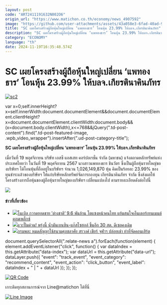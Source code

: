 ```yaml
---
layout: post
code: "ART2411191632N002O6"
origin_url: "https://www.matichon.co.th/economy/news_4907592"
image: "https://github.com/user-attachments/assets/43a058e3-6fad-40ad-95e8-9bd64206bf46"
title: "SC เผยโครงสร้างผู้ถือหุ้นใหญ่เปลี่ยน ‘แพทองธาร’ โอนหุ้น 23.99% ให้บลจ.เกียรตินาคินภัทร"
description: "SC เผยโครงสร้างผู้ถือหุ้นใหญ่เปลี่ยน ‘แพทองธาร’ โอนหุ้น 23.99% ให้บลจ.เกียรตินาคินภัทร"
category: "ECONOMY"
language: "th"
date: 2024-11-19T16:35:48.574Z
---
```


# SC เผยโครงสร้างผู้ถือหุ้นใหญ่เปลี่ยน ‘แพทองธาร’ โอนหุ้น 23.99% ให้บลจ.เกียรตินาคินภัทร

[![](https://www.matichon.co.th/wp-content/uploads/2024/11/sc2.jpg "sc2")](https://www.matichon.co.th/wp-content/uploads/2024/11/sc2.jpg)

var x=0;self.innerHeight?x=self.innerWidth:document.documentElement&&document.documentElement.clientHeight?x=document.documentElement.clientWidth:document.body&&(x=document.body.clientWidth),x<=768&&jQuery(".td-post-content").find(".td-post-featured-image, .wpb\_video\_wrapper").insertAfter(".ud-post-category-title");

**SC เผยโครงสร้างผู้ถือหุ้นใหญ่เปลี่ยน ‘แพทองธาร’ โอนหุ้น 23.99% ให้บลจ.เกียรตินาคินภัทร**

เมื่อวันที่ 19 พฤศจิกายน บริษัท เอสซี แอสเสท คอร์ปอเรชั่น จำกัด (มหาชน) แจ้งตลาดหลักทรัพย์แห่งประเทศไทยว่า ในวันที่ 19 พฤศจิกายน 2567 นางสาวแพทองธาร ชินวัตร ซึ่งเป็นผู้ถือหุ้นรายใหญ่ของบริษัทฯ ได้โอนหุ้นที่ถืออยู่ในบริษัทฯ จำนวน 1,026,149,870 หุ้น คิดเป็นร้อยละ 23.99% ของทุนชำระแล้วของบริษัทฯ ให้แก่บริษัทหลักทรัพย์จัดการกองทุน เกียรตินาคินภัทร จำกัด ซึ่งส่งผลให้โครงสร้างการถือหุ้นของผู้ถือหุ้นรายใหญ่ของบริษัทฯ เปลี่ยนแปลงไป ตามรายละเอียดดังต่อไปนี้

![](https://www.matichon.co.th/wp-content/uploads/2024/11/005A7E03-90F2-4758-9C72-BC6478F0C5E4.jpg)

#### ข่าวที่เกี่ยวข้อง

*   [![](https://www.matichon.co.th/wp-content/uploads/2024/11/810FCE37-E.jpg)โนเบิล กวาดยอดขาย ’ต่างชาติ‘ 9.6 พันล้าน โตแซงหน้าคนไทย แย้มสนใจเอ็นเตอร์เทนเมนต์คอมเพล็กซ์](https://www.matichon.co.th/economy/news_4907472)
*   [![](https://www.matichon.co.th/wp-content/uploads/2024/11/c87.jpg)แวะปั๊มด่วน! พรุ่งนี้ น้ำมันเบนซิน-แก๊สโซฮอล์ ขึ้นอีก 30 สต. ดีเซลคงเดิม](https://www.matichon.co.th/economy/news_4907210) 
*   [![](https://www.matichon.co.th/wp-content/uploads/2024/11/27527-2.jpg)กรมพละ หมดสัญญาใช้สนามศุภชลาศัย สรวงศ์ เชียร์ จุฬาฯ ปล่อยเช่า ทำที่จัดคอนเสิร์ต](https://www.matichon.co.th/economy/news_4907187)

document.querySelectorAll(".relate-news a").forEach(function(element) { element.addEventListener("click", function() { var dataIndex = this.getAttribute("data-index"); var dataUrl = this.getAttribute("data-url"); dataLayer.push({ "event": "track\_event", "event\_category": "recommend\_content", "event\_action": "click\_button", "event\_label": dataIndex + " | " + dataUrl }); }); });

[![QR Code](https://www.matichon.co.th/wp-content/uploads/2023/07/wob1371z.jpg)](https://lin.ee/ht0nDxX)

เกาะติดทุกสถานการณ์จาก Line@matichon ได้ที่นี่

[![Line Image](https://www.matichon.co.th/wp-content/uploads/2023/07/th.png)](https://lin.ee/ht0nDxX)